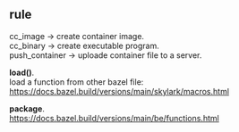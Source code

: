 ## rule
cc_image -> create container image.    
cc_binary -> create executable program.     
push_container -> uploade container file to a server.    

__load()__.    
load a function from other bazel file:    
https://docs.bazel.build/versions/main/skylark/macros.html

__package__.  
https://docs.bazel.build/versions/main/be/functions.html
